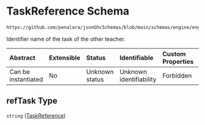# TaskReference Schema

```txt
https://github.com/penalara/jsonGhcSchemas/blob/main/schemas/engine/engineSpecification.schema.json#/properties/sessions/items/properties/otherElementsInClassRooms/items/properties/refTask
```

Identifier name of the task of the other teacher.

| Abstract            | Extensible | Status         | Identifiable            | Custom Properties | Additional Properties | Access Restrictions | Defined In                                                                                               |
| :------------------ | :--------- | :------------- | :---------------------- | :---------------- | :-------------------- | :------------------ | :------------------------------------------------------------------------------------------------------- |
| Can be instantiated | No         | Unknown status | Unknown identifiability | Forbidden         | Allowed               | none                | [engineSpecification.schema.json\*](../../../out/engineSpecification.schema.json "open original schema") |

## refTask Type

`string` ([TaskReference](enginespecification-properties-sessions-session-properties-otherelementsinclassroomslist-otherelementsinclassrooms-properties-taskreference.md))
